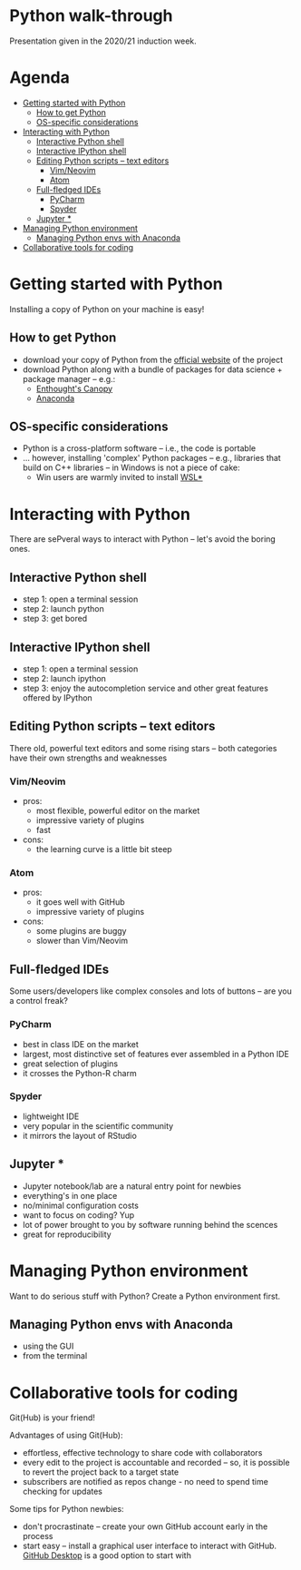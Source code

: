 # Python walk-through

Presentation given in the 2020/21 induction week.

# Agenda

<!-- vim-markdown-toc GFM -->

* [Getting started with Python](#getting-started-with-python)
    * [How to get Python](#how-to-get-python)
    * [OS-specific considerations](#os-specific-considerations)
* [Interacting with Python](#interacting-with-python)
    * [Interactive Python shell](#interactive-python-shell)
    * [Interactive IPython shell](#interactive-ipython-shell)
    * [Editing Python scripts – text editors](#editing-python-scripts--text-editors)
        * [Vim/Neovim](#vimneovim)
        * [Atom](#atom)
    * [Full-fledged IDEs](#full-fledged-ides)
        * [PyCharm](#pycharm)
        * [Spyder](#spyder)
    * [Jupyter *](#jupyter-)
* [Managing Python environment](#managing-python-environment)
    * [Managing Python envs with Anaconda](#managing-python-envs-with-anaconda)
* [Collaborative tools for coding](#collaborative-tools-for-coding)

<!-- vim-markdown-toc -->

# Getting started with Python

Installing a copy of Python on your machine is easy!

## How to get Python

+ download your copy of Python from the [official website](https://www.python.org/downloads/) of the project
+ download Python along with a bundle of packages for data science + package manager – e.g.:
  - [Enthought's Canopy](https://www.enthought.com/)
  - [Anaconda](https://www.anaconda.com/)

## OS-specific considerations

+ Python is a cross-platform software – i.e., the code is portable
+ ... however, installing 'complex' Python packages – e.g., libraries that build on C++
  libraries – in Windows is not a piece of cake:
  - Win users are warmly invited to install [WSL*](https://docs.microsoft.com/en-us/windows/wsl/install-win10)

# Interacting with Python

There are sePveral ways to interact with Python – let's avoid the boring ones.

## Interactive Python shell

+ step 1: open a terminal session
+ step 2: launch python
+ step 3: get bored

## Interactive IPython shell

+ step 1: open a terminal session
+ step 2: launch ipython
+ step 3: enjoy the autocompletion service and other great features offered by IPython

## Editing Python scripts – text editors

There old, powerful text editors and some rising stars – both categories have
their own strengths and weaknesses

### Vim/Neovim

+ pros:
  + most flexible, powerful editor on the market
  + impressive variety of plugins
  + fast
+ cons:
  + the learning curve is a little bit steep

### Atom

+ pros:
  + it goes well with GitHub
  + impressive variety of plugins
+ cons:
  + some plugins are buggy
  + slower than Vim/Neovim

## Full-fledged IDEs

Some users/developers like complex consoles and lots of buttons – are you a control
freak?


### PyCharm

+ best in class IDE on the market
+ largest, most distinctive set of features ever assembled in a Python IDE
+ great selection of plugins
+ it crosses the Python-R charm

### Spyder

+ lightweight IDE
+ very popular in the scientific community
+ it mirrors the layout of RStudio

## Jupyter *

+ Jupyter notebook/lab are a natural entry point for newbies
+ everything's in one place
+ no/minimal configuration costs
+ want to focus on coding? Yup
+ lot of power brought to you by software running behind the scences
+ great for reproducibility

# Managing Python environment

Want to do serious stuff with Python? Create a Python environment first.

## Managing Python envs with Anaconda

+ using the GUI
+ from the terminal

# Collaborative tools for coding

Git(Hub) is your friend!

Advantages of using Git(Hub):

+ effortless, effective technology to share code with collaborators
+ every edit to the project is accountable and recorded – so, it is possible
  to revert the project back to a target state
+ subscribers are notified as repos change - no need to spend time checking
  for updates

Some tips for Python newbies:

+ don't procrastinate – create your own GitHub account early in the process
+ start easy – install a graphical user interface to interact with GitHub.
  [GitHub Desktop](https://desktop.github.com/) is a good option to start with
